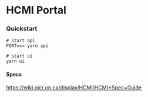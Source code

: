 # HCMI Portal

### Quickstart

```
# start api
PORT=<> yarn api

# start ui
yarn ui
```

#### Specs

https://wiki.oicr.on.ca/display/HCMI/HCMI+Spec+Guide
